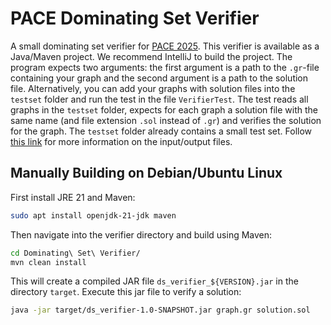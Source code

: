 # PACE Dominating Set Verifier

A small dominating set verifier for [PACE 2025](https://pacechallenge.org/2025/).
This verifier is available as a Java/Maven project. We recommend IntelliJ to build the project.
The program expects two arguments: the first argument is a path to the `.gr`-file containing your graph and the second argument is a path to the solution file. 
Alternatively, you can add your graphs with solution files into the `testset` folder and run the test in the file `VerifierTest`.
The test reads all graphs in the `testset` folder, expects for each graph a solution file with the same name (and file extension `.sol` instead of `.gr`) and verifies the solution for the graph. The `testset` folder already contains a small test set.
Follow [this link](https://pacechallenge.org/2025/ds/) for more information on the input/output files.

## Manually Building on Debian/Ubuntu Linux
First install JRE 21 and Maven:
```bash
sudo apt install openjdk-21-jdk maven
```

Then navigate into the verifier directory and build using Maven:
```bash
cd Dominating\ Set\ Verifier/
mvn clean install
```

This will create a compiled JAR file `ds_verifier_${VERSION}.jar` in the directory `target`.
Execute this jar file to verify a solution:
```bash
java -jar target/ds_verifier-1.0-SNAPSHOT.jar graph.gr solution.sol
```